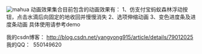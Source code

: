 ![mahua](mahua-logo.jpg)
动画效果集合目前包含的动画效果有：
1、仿支付宝蚂蚁森林浮动按钮，点击水滴后向固定的地收回并慢慢消失
2、选项伸缩动画
3、变色进度条及进度条动画
具体使用请参考demo

我的csdn博客：
http://blog.csdn.net/yangyong915/article/details/79012025
我的QQ：
  550149620

